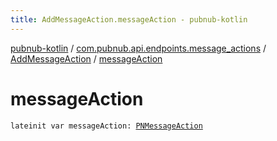 ```yaml
---
title: AddMessageAction.messageAction - pubnub-kotlin
---
```


[pubnub-kotlin](../../index.html) / [com.pubnub.api.endpoints.message_actions](../index.html) / [AddMessageAction](index.html) / [messageAction](./message-action.html)

# messageAction

`lateinit var messageAction: `[`PNMessageAction`](../../com.pubnub.api.models.consumer.message_actions/-p-n-message-action/index.html)